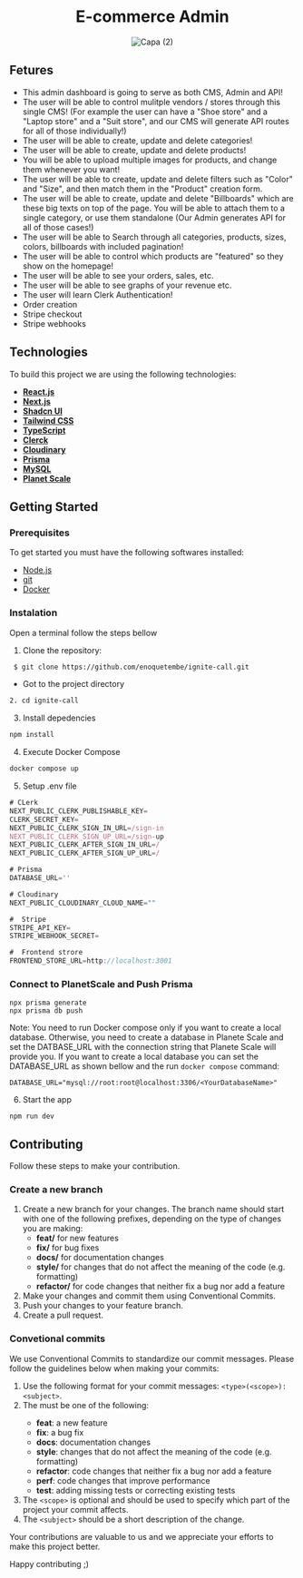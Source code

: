 <h1 align="center">E-commerce Admin</h1>


<div align="center">
  
  ![Capa (2)](https://github.com/room-organization/ecommerce-admin/assets/98264322/3fcb5074-847c-41d7-a63d-8842bc0cee69)  
  
</div>

## Fetures
- This admin dashboard is going to serve as both CMS, Admin and API!
- The user will be able to control mulitple vendors / stores through this single CMS! (For example the user can have a "Shoe store" and a "Laptop store" and a "Suit store", and our CMS will generate API routes for all of those individually!)
- The user will be able to create, update and delete categories!
- The user will be able to create, update and delete products!
- You will be able to upload multiple images for products, and change them whenever you want!
- The user will be able to create, update and delete filters such as "Color" and "Size", and then match them in the "Product" creation form.
- The user will be able to create, update and delete "Billboards" which are these big texts on top of the page. You will be able to attach them to a single category, or use them standalone (Our Admin generates API for all of those cases!)
- The user will be able to Search through all categories, products, sizes, colors, billboards with included pagination!
- The user will be able to control which products are "featured" so they show on the homepage!
- The user will be able to see your orders, sales, etc.
- The user will be able to see graphs of your revenue etc.
- The user will learn Clerk Authentication!
- Order creation
- Stripe checkout
- Stripe webhooks



## Technologies

To build this project we are using the following technologies:

- <span>[**React.js**](https://react.dev/)</span>
- <span>[**Next.js**](https://nextjs.org/docs)</span>
- <span>[**Shadcn UI**](https://ui.shadcn.com/)</span>
- <span>[**Tailwind CSS**](https://tailwindcss.com/)</span>
- <span>[**TypeScript**](https://www.typescriptlang.org/)</span>
- <span>[**Clerck**](https://clerk.com/docs/quickstarts/nextjs)</span>
- <span>[**Cloudinary**](https://cloudinary.com/)</span>
- <span>[**Prisma**](https://www.prisma.io/) </span>
- <span>[**MySQL**](https://www.mysql.com/) </span>
- <span>[**Planet Scale**](https://planetscale.com/) </span>

## Getting Started
### Prerequisites
To get started you must have the following softwares installed:
- <a href="https://nodejs.org/en/"> Node.js </a>
- <a href="https://git-scm.com/downloads"> git </a>
- <a href="https://www.docker.com/"> Docker </a>

### Instalation 

Open a terminal follow the steps bellow

1. Clone the repository: 

``` bash 
 $ git clone https://github.com/enoquetembe/ignite-call.git
```

- Got to the project directory 
``` bash 
2. cd ignite-call
```

3. Install depedencies

``` bash 
npm install
```
4. Execute Docker Compose

``` bash 
docker compose up
```

5. Setup .env file


```js
# CLerk
NEXT_PUBLIC_CLERK_PUBLISHABLE_KEY=
CLERK_SECRET_KEY=
NEXT_PUBLIC_CLERK_SIGN_IN_URL=/sign-in
NEXT_PUBLIC_CLERK_SIGN_UP_URL=/sign-up
NEXT_PUBLIC_CLERK_AFTER_SIGN_IN_URL=/
NEXT_PUBLIC_CLERK_AFTER_SIGN_UP_URL=/

# Prisma
DATABASE_URL=''

# Cloudinary
NEXT_PUBLIC_CLOUDINARY_CLOUD_NAME=""

#  Stripe
STRIPE_API_KEY=
STRIPE_WEBHOOK_SECRET=

#  Frontend strore
FRONTEND_STORE_URL=http://localhost:3001

```

### Connect to PlanetScale and Push Prisma
```shell
npx prisma generate
npx prisma db push
```
Note: You need to run Docker compose only if you want to create a local database. Otherwise, you need to create a database in Planete Scale and set the DATBASE_URL with the connection string that Planete Scale will provide you.
If you want to create a local database you can set the DATABASE_URL as shown bellow and the run `docker compose` command:
```shell
DATABASE_URL="mysql://root:root@localhost:3306/<YourDatabaseName>"
```


6. Start the app

```shell
npm run dev
```

## Contributing


Follow these steps to make your contribution.

### Create a new branch 

1. Create a new branch for your changes. The branch name should start with one of the following prefixes, depending on the type of changes you are making:
    - <strong>feat/</strong> for new features
    - <strong>fix/</strong> for bug fixes
    - <strong>docs/</strong> for documentation changes
    - <strong>style/</strong> for changes that do not affect the meaning of the code (e.g. formatting)
    - <strong>refactor/</strong> for code changes that neither fix a bug nor add a feature
2. Make your changes and commit them using Conventional Commits.
3. Push your changes to your feature branch.
4. Create a pull request.


### Convetional commits
We use Conventional Commits to standardize our commit messages. Please follow the guidelines below when making your commits:

1. Use the following format for your commit messages: `<type>(<scope>): <subject>`.
2. The <type> must be one of the following:
    - <strong>feat</strong>: a new feature
    - <strong>fix</strong>: a bug fix
    - <strong>docs</strong>: documentation changes
    - <strong>style</strong>: changes that do not affect the meaning of the code (e.g. formatting)
    - <strong>refactor</strong>: code changes that neither fix a bug nor add a feature
    - <strong>perf</strong>: code changes that improve performance
    - <strong>test</strong>: adding missing tests or correcting existing tests
3. The `<scope>` is optional and should be used to specify which part of the project your commit affects.
4. The `<subject>` should be a short description of the change.

Your contributions are valuable to us and we appreciate your efforts to make this project better.


Happy contributing ;)


